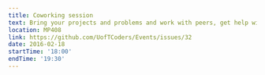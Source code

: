 ```yaml
---
title: Coworking session
text: Bring your projects and problems and work with peers, get help with questions, and show off your progress.
location: MP408
link: https://github.com/UofTCoders/Events/issues/32
date: 2016-02-18
startTime: '18:00'
endTime: '19:30'
---
```

